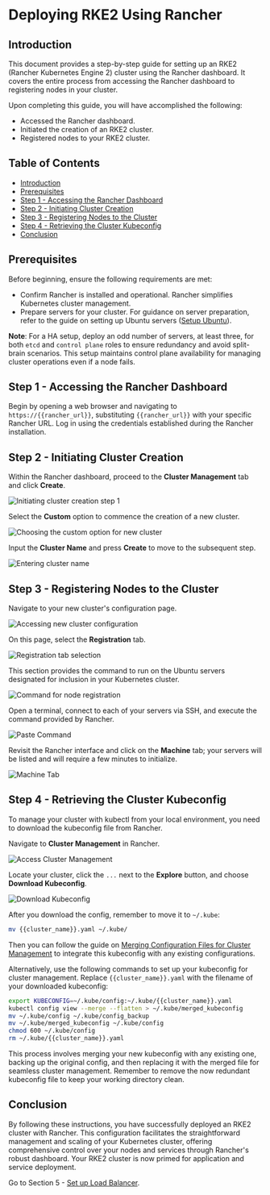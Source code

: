 # Deploying RKE2 Using Rancher

## Introduction

This document provides a step-by-step guide for setting up an RKE2 (Rancher Kubernetes Engine 2) cluster using the Rancher dashboard. It covers the entire process from accessing the Rancher dashboard to registering nodes in your cluster.

Upon completing this guide, you will have accomplished the following:

- Accessed the Rancher dashboard.
- Initiated the creation of an RKE2 cluster.
- Registered nodes to your RKE2 cluster.

## Table of Contents

- [Introduction](#introduction)
- [Prerequisites](#prerequisites)
- [Step 1 - Accessing the Rancher Dashboard](#step-1---accessing-the-rancher-dashboard)
- [Step 2 - Initiating Cluster Creation](#step-2---initiating-cluster-creation)
- [Step 3 - Registering Nodes to the Cluster](#step-3---registering-nodes-to-the-cluster)
- [Step 4 - Retrieving the Cluster Kubeconfig](#step-4---retrieving-the-cluster-kubeconfig)
- [Conclusion](#conclusion)

## Prerequisites

Before beginning, ensure the following requirements are met:

- Confirm Rancher is installed and operational. Rancher simplifies Kubernetes cluster management.
- Prepare servers for your cluster. For guidance on server preparation, refer to the guide on setting up Ubuntu servers ([Setup Ubuntu](../01-setup-ubuntu/README.md)).

**Note**: For a HA setup, deploy an odd number of servers, at least three, for both `etcd` and `control plane` roles to ensure redundancy and avoid split-brain scenarios. This setup maintains control plane availability for managing cluster operations even if a node fails.

## Step 1 - Accessing the Rancher Dashboard

Begin by opening a web browser and navigating to `https://{{rancher_url}}`, substituting `{{rancher_url}}` with your specific Rancher URL. Log in using the credentials established during the Rancher installation.

## Step 2 - Initiating Cluster Creation

Within the Rancher dashboard, proceed to the **Cluster Management** tab and click **Create**.

![Initiating cluster creation step 1](./assets/images/initiating_cluster_creation_1.png)

Select the **Custom** option to commence the creation of a new cluster.

![Choosing the custom option for new cluster](./assets/images/initiating_cluster_creation_2.png)

Input the **Cluster Name** and press **Create** to move to the subsequent step.

![Entering cluster name](./assets/images/initiating_cluster_creation_3.png)

## Step 3 - Registering Nodes to the Cluster

Navigate to your new cluster's configuration page.

![Accessing new cluster configuration](./assets/images/registering_nodes_1.png)

On this page, select the **Registration** tab.

![Registration tab selection](./assets/images/registering_nodes_2.png)

This section provides the command to run on the Ubuntu servers designated for inclusion in your Kubernetes cluster.

![Command for node registration](./assets/images/registering_nodes_3.png)

Open a terminal, connect to each of your servers via SSH, and execute the command provided by Rancher.

![Paste Command](./assets/images/registering_nodes_4.png)

Revisit the Rancher interface and click on the **Machine** tab; your servers will be listed and will require a few minutes to initialize.

![Machine Tab](./assets/images/registering_nodes_5.png)

## Step 4 - Retrieving the Cluster Kubeconfig

To manage your cluster with kubectl from your local environment, you need to download the kubeconfig file from Rancher.

Navigate to **Cluster Management** in Rancher.

![Access Cluster Management](./assets/images/downloading_the_cluster_kubeconfig_file_1.png)

Locate your cluster, click the `...` next to the **Explore** button, and choose **Download Kubeconfig**.

![Download Kubeconfig](./assets/images/downloading_the_cluster_kubeconfig_file_2.png)

After you download the config, remember to move it to `~/.kube`:

```bash
mv {{cluster_name}}.yaml ~/.kube/
```

Then you can follow the guide on [Merging Configuration Files for Cluster Management](../02-setup-k3s/README.md#step-5---merging-configuration-files-for-cluster-management) to integrate this kubeconfig with any existing configurations.

Alternatively, use the following commands to set up your kubeconfig for cluster management. Replace `{{cluster_name}}.yaml` with the filename of your downloaded kubeconfig:

```bash
export KUBECONFIG=~/.kube/config:~/.kube/{{cluster_name}}.yaml
kubectl config view --merge --flatten > ~/.kube/merged_kubeconfig
mv ~/.kube/config ~/.kube/config_backup
mv ~/.kube/merged_kubeconfig ~/.kube/config
chmod 600 ~/.kube/config
rm ~/.kube/{{cluster_name}}.yaml
```

This process involves merging your new kubeconfig with any existing one, backing up the original config, and then replacing it with the merged file for seamless cluster management. Remember to remove the now redundant kubeconfig file to keep your working directory clean.

## Conclusion

By following these instructions, you have successfully deployed an RKE2 cluster with Rancher. This configuration facilitates the straightforward management and scaling of your Kubernetes cluster, offering comprehensive control over your nodes and services through Rancher's robust dashboard. Your RKE2 cluster is now primed for application and service deployment.

Go to Section 5 - [Set up Load Balancer](../05-setup-lb/README.md).
